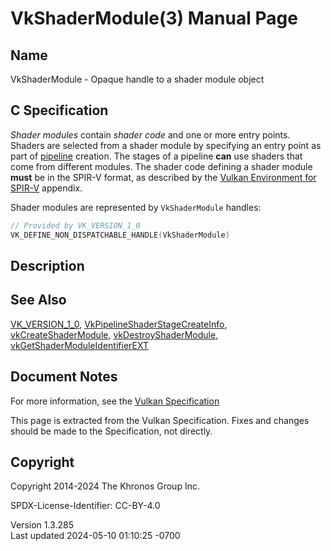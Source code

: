# VkShaderModule(3) Manual Page

## Name

VkShaderModule - Opaque handle to a shader module object



## <a href="#_c_specification" class="anchor"></a>C Specification

*Shader modules* contain *shader code* and one or more entry points.
Shaders are selected from a shader module by specifying an entry point
as part of <a
href="https://registry.khronos.org/vulkan/specs/1.3-extensions/html/vkspec.html#pipelines"
target="_blank" rel="noopener">pipeline</a> creation. The stages of a
pipeline **can** use shaders that come from different modules. The
shader code defining a shader module **must** be in the SPIR-V format,
as described by the <a
href="https://registry.khronos.org/vulkan/specs/1.3-extensions/html/vkspec.html#spirvenv"
target="_blank" rel="noopener">Vulkan Environment for SPIR-V</a>
appendix.

Shader modules are represented by `VkShaderModule` handles:

``` c
// Provided by VK_VERSION_1_0
VK_DEFINE_NON_DISPATCHABLE_HANDLE(VkShaderModule)
```

## <a href="#_description" class="anchor"></a>Description

## <a href="#_see_also" class="anchor"></a>See Also

[VK_VERSION_1_0](https://registry.khronos.org/vulkan/specs/1.3-extensions/man/html/VK_VERSION_1_0.html),
[VkPipelineShaderStageCreateInfo](https://registry.khronos.org/vulkan/specs/1.3-extensions/man/html/VkPipelineShaderStageCreateInfo.html),
[vkCreateShaderModule](https://registry.khronos.org/vulkan/specs/1.3-extensions/man/html/vkCreateShaderModule.html),
[vkDestroyShaderModule](https://registry.khronos.org/vulkan/specs/1.3-extensions/man/html/vkDestroyShaderModule.html),
[vkGetShaderModuleIdentifierEXT](https://registry.khronos.org/vulkan/specs/1.3-extensions/man/html/vkGetShaderModuleIdentifierEXT.html)

## <a href="#_document_notes" class="anchor"></a>Document Notes

For more information, see the <a
href="https://registry.khronos.org/vulkan/specs/1.3-extensions/html/vkspec.html#VkShaderModule"
target="_blank" rel="noopener">Vulkan Specification</a>

This page is extracted from the Vulkan Specification. Fixes and changes
should be made to the Specification, not directly.

## <a href="#_copyright" class="anchor"></a>Copyright

Copyright 2014-2024 The Khronos Group Inc.

SPDX-License-Identifier: CC-BY-4.0

Version 1.3.285  
Last updated 2024-05-10 01:10:25 -0700
